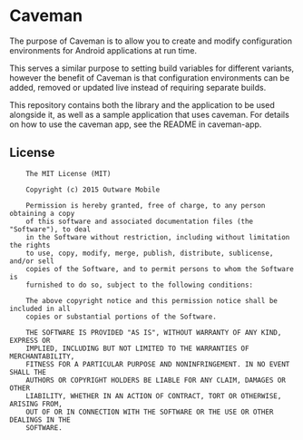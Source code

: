 Caveman
=======

The purpose of Caveman is to allow you to create and modify configuration environments for Android applications at run time. 

This serves a similar purpose to setting build variables for different variants, however the benefit of Caveman is that configuration environments can be added, removed or updated live instead of requiring separate builds.

This repository contains both the library and the application to be used alongside it, as well as a sample application that uses caveman. For details on how to use the caveman app, see the README in caveman-app.
	
License
-------
		The MIT License (MIT)
		
		Copyright (c) 2015 Outware Mobile
		
		Permission is hereby granted, free of charge, to any person obtaining a copy
		of this software and associated documentation files (the "Software"), to deal
		in the Software without restriction, including without limitation the rights
		to use, copy, modify, merge, publish, distribute, sublicense, and/or sell
		copies of the Software, and to permit persons to whom the Software is
		furnished to do so, subject to the following conditions:
		
		The above copyright notice and this permission notice shall be included in all
		copies or substantial portions of the Software.
		
		THE SOFTWARE IS PROVIDED "AS IS", WITHOUT WARRANTY OF ANY KIND, EXPRESS OR
		IMPLIED, INCLUDING BUT NOT LIMITED TO THE WARRANTIES OF MERCHANTABILITY,
		FITNESS FOR A PARTICULAR PURPOSE AND NONINFRINGEMENT. IN NO EVENT SHALL THE
		AUTHORS OR COPYRIGHT HOLDERS BE LIABLE FOR ANY CLAIM, DAMAGES OR OTHER
		LIABILITY, WHETHER IN AN ACTION OF CONTRACT, TORT OR OTHERWISE, ARISING FROM,
		OUT OF OR IN CONNECTION WITH THE SOFTWARE OR THE USE OR OTHER DEALINGS IN THE
		SOFTWARE.